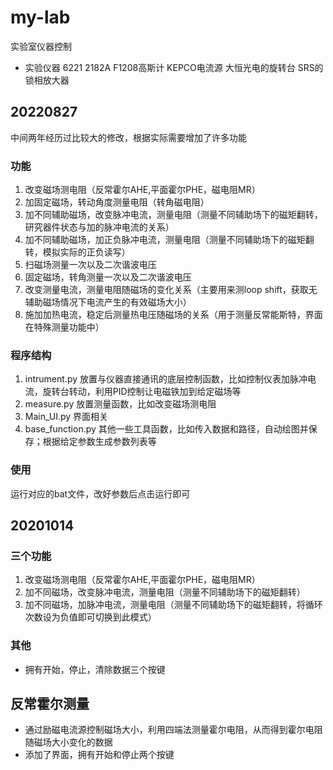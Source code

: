 # my-lab
实验室仪器控制
+ 实验仪器
6221 
2182A
F1208高斯计
KEPCO电流源
大恒光电的旋转台
SRS的锁相放大器
## 20220827
中间两年经历过比较大的修改，根据实际需要增加了许多功能

### 功能
1. 改变磁场测电阻（反常霍尔AHE,平面霍尔PHE，磁电阻MR）
2. 加固定磁场，转动角度测量电阻（转角磁电阻）
3. 加不同辅助磁场，改变脉冲电流，测量电阻（测量不同辅助场下的磁矩翻转，研究器件状态与加的脉冲电流的关系）
4. 加不同辅助磁场，加正负脉冲电流，测量电阻（测量不同辅助场下的磁矩翻转，模拟实际的正负读写）
5. 扫磁场测量一次以及二次谐波电压
6. 固定磁场，转角测量一次以及二次谐波电压
7. 改变测量电流，测量电阻随磁场的变化关系（主要用来测loop shift，获取无辅助磁场情况下电流产生的有效磁场大小）
8. 施加加热电流，稳定后测量热电压随磁场的关系（用于测量反常能斯特，界面在特殊测量功能中）

### 程序结构

1. intrument.py  放置与仪器直接通讯的底层控制函数，比如控制仪表加脉冲电流，旋转台转动，利用PID控制让电磁铁加到给定磁场等
2. measure.py  放置测量函数，比如改变磁场测电阻
3. Main_UI.py  界面相关
4. base_function.py 其他一些工具函数，比如传入数据和路径，自动绘图并保存；根据给定参数生成参数列表等

### 使用
运行对应的bat文件，改好参数后点击运行即可
## 20201014
### 三个功能
1. 改变磁场测电阻（反常霍尔AHE,平面霍尔PHE，磁电阻MR）
2. 加不同磁场，改变脉冲电流，测量电阻（测量不同辅助场下的磁矩翻转）
3. 加不同磁场，加脉冲电流，测量电阻（测量不同辅助场下的磁矩翻转，将循环次数设为负值即可切换到此模式）

### 其他
+ 拥有开始，停止，清除数据三个按键


## 反常霍尔测量
+ 通过励磁电流源控制磁场大小，利用四端法测量霍尔电阻，从而得到霍尔电阻随磁场大小变化的数据
+ 添加了界面，拥有开始和停止两个按键
